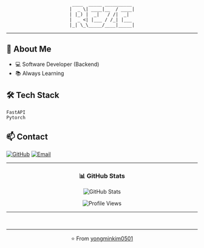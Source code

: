 <div align="center">

```
 ____  _____ __________ 
|  _ \| ____|__  / ____|
| |_) |  _|   / /|  _|  
|  _ <| |___ / /_| |___ 
|_| \_\_____/____|_____|
```
</div>

---

## 🚀 About Me

- 💻 Software Developer (Backend)
- 📚 Always Learning

## 🛠️ Tech Stack

```
FastAPI
Pytorch
```

## 📫 Contact

[![GitHub](https://img.shields.io/badge/-GitHub-181717?style=flat-square&logo=github)](https://github.com/yourusername)
[![Email](https://img.shields.io/badge/-Email-D14836?style=flat-square&logo=gmail&logoColor=white)](mailto:your.email@example.com)

---

<div align="center">

### 📊 GitHub Stats

![GitHub Stats](https://github-readme-stats.vercel.app/api?username=yongminkim0501&show_icons=true&theme=radical)

![Profile Views](https://komarev.com/ghpvc/?username=yongminkim0501&color=blueviolet)

</div>

---

<br>


</details>

---

<div align="center">

⭐️ From [yongminkim0501](https://github.com/yongminkim0501)

</div>
